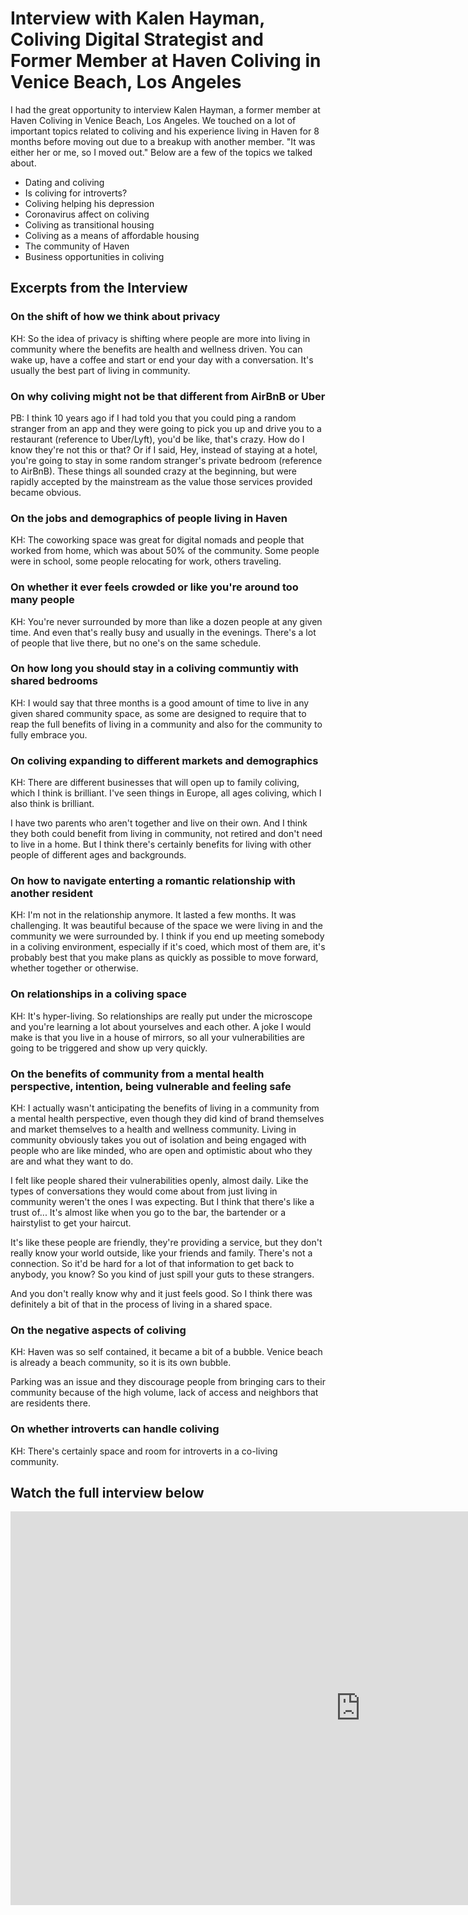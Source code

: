 <h1>Interview with Kalen Hayman, Coliving Digital Strategist and Former Member at Haven Coliving in Venice Beach, Los Angeles</h1>

I had the great opportunity to interview Kalen Hayman, a former member at Haven Coliving in Venice Beach, Los Angeles. We touched on a lot of important topics related to coliving and his experience living in Haven for 8 months before moving out due to a breakup with another member. "It was either her or me, so I moved out." Below are a few of the topics we talked about. 

- Dating and coliving
- Is coliving for introverts?
- Coliving helping his depression
- Coronavirus affect on coliving
- Coliving as transitional housing
- Coliving as a means of affordable housing
- The community of Haven
- Business opportunities in coliving

<h2>Excerpts from the Interview</h2>

<h3>On the shift of how we think about privacy</h3>

KH: So the idea of privacy is shifting where people are more into living in community where the benefits are health and wellness driven. You can wake up, have a coffee and start or end your day with a conversation. It's usually the best part of living in community.

<h3>On why coliving might not be that different from AirBnB or Uber</h3>

PB: I think 10 years ago if I had told you that you could ping a random stranger from an app and they were going to pick you up and drive you to a restaurant (reference to Uber/Lyft), you'd be like, that's crazy. How do I know they're not this or that? Or if I said, Hey, instead of staying at a hotel, you're going to stay in some random stranger's private bedroom (reference to AirBnB). These things all sounded crazy at the beginning, but were rapidly accepted by the mainstream as the value those services provided became obvious. 

<h3>On the jobs and demographics of people living in Haven</h3>

KH: The coworking space was great for digital nomads and people that worked from home, which was about 50% of the community. Some people were in school, some people relocating for work, others traveling.

<h3>On whether it ever feels crowded or like you're around too many people</h3>

KH: You're never surrounded by more than like a dozen people at any given time. And even that's really busy and usually in the evenings. There's a lot of people that live there, but no one's on the same schedule. 

<h3>On how long you should stay in a coliving communtiy with shared bedrooms</h3>

KH: I would say that three months is a good amount of time to live in any given shared community space, as some are designed to require  that to reap the full benefits of living in a community and also for the community to fully embrace you.

<h3>On coliving expanding to different markets and demographics</h3>

KH: There are different businesses that will open up to family coliving, which I think is brilliant. I've seen things in Europe, all ages coliving, which I also think is brilliant.

I have two parents who aren't together and live on their own. And I think they both could benefit from living in community, not retired and don't need to live in a home. But I think there's certainly benefits for living with other people of different ages and backgrounds.

<h3>On how to navigate enterting a romantic relationship with another resident</h3>

KH: I'm not in the relationship anymore. It lasted a few months. It was challenging. It was beautiful because of the space we were living in and the community we were surrounded by. I think if you end up meeting somebody in a coliving environment, especially if it's coed, which most of them are, it's probably best that you make plans as quickly as possible to move forward, whether together or otherwise.

<h3>On relationships in a coliving space</h3>

KH: It's hyper-living. So relationships are really put under the microscope and you're learning a lot about yourselves and each other. A joke I would make is that you live in a house of mirrors, so all your vulnerabilities are going to be triggered and show up very quickly.

<h3>On the benefits of community from a mental health perspective, intention, being vulnerable and feeling safe</h3>

KH: I actually wasn't anticipating the benefits of living in a community from a mental health perspective, even though they did kind of brand themselves and market themselves to a health and wellness community. Living in community obviously takes you out of isolation and being engaged with people who are like minded, who are open and optimistic about who they are and what they want to do.

I felt like people shared their vulnerabilities openly, almost daily. Like the types of conversations they would come about from just living in community weren't the ones I was expecting. But I think that there's like a trust of... It's almost like when you go to the bar, the bartender or a hairstylist to get your haircut.

It's like these people are friendly, they're providing a service, but they don't really know your world outside, like your friends and family. There's not a connection. So it'd be hard for a lot of that information to get back to anybody, you know? So you kind of just spill your guts to these strangers.

And you don't really know why and it just feels good. So I think there was definitely a bit of that in the process of living in a shared space. 

<h3>On the negative aspects of coliving</h3>

KH: Haven was so self contained, it became a bit of a bubble. Venice beach is already a beach community, so it is its own bubble. 

Parking was an issue and they discourage people from bringing cars to their community because of the high volume, lack of access and neighbors that are residents there.

<h3>On whether introverts can handle coliving</h3>

KH: There's certainly space and room for introverts in a co-living community.

<h2>Watch the full interview below</h2>

<iframe width="1120" height="630" src="https://www.youtube.com/embed/O4ixUHsAEiM" frameborder="0" allow="accelerometer; autoplay; encrypted-media; gyroscope; picture-in-picture" allowfullscreen></iframe>
